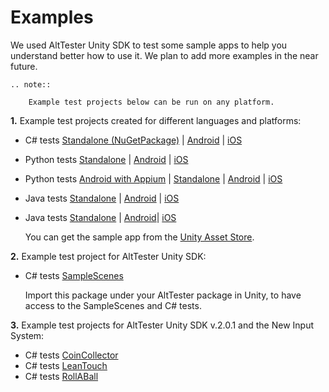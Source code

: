 # Examples

We used AltTester Unity SDK to test some sample apps to help you understand better how to use it.
We plan to add more examples in the near future. 

```eval_rst
.. note::

    Example test projects below can be run on any platform.

```

**1.** Example test projects created for different languages and platforms:
* C# tests [Standalone (NuGetPackage)](https://github.com/alttester/EXAMPLES-CSharp-Standalone-AltTrashCat)  | [Android](https://github.com/alttester/EXAMPLES-CSharp-Android-AltTrahCat) | [iOS](https://github.com/alttester/EXAMPLES-CSharp-iOS-AltTrahCat)
* Python tests [Standalone](https://github.com/alttester-test-examples/Python-Standalone-AltTrashCat) | [Android](https://github.com/alttester-test-examples/Python-Android-AltTrashCat) | [iOS](https://github.com/alttester-test-examples/Python-iOS-AltTrashCat)
* Python tests [Android with Appium](https://github.com/alttester/EXAMPLES-Python-Android-with-Appium-AltTrashCat) | [Standalone](https://github.com/alttester/EXAMPLES-Python-Standalone-AltTrashCat) | [Android](https://github.com/alttester/EXAMPLES-Python-Android-AltTrashCat) | [iOS](https://github.com/alttester/EXAMPLES-Python-iOS-AltTrashCat)
 * Java tests [Standalone](https://github.com/alttester-test-examples/Java-Standalone-and-Android-AltTrashCat) | [Android](https://github.com/alttester-test-examples/Java-Standalone-and-Android-AltTrashCat) | [iOS](https://github.com/alttester-test-examples/Java-iOS-AltTrashCat)
* Java tests [Standalone](https://github.com/alttester/EXAMPLES-Java-Standalone-and-Android-AltTrashCat) | [Android](https://github.com/alttester/EXAMPLES-Java-Standalone-and-Android-AltTrashCat)| [iOS](https://github.com/alttester/EXAMPLES-Java-iOS-AltTrashCat)

    You can get the sample app from the [Unity Asset Store](https://assetstore.unity.com/packages/essentials/tutorial-projects/endless-runner-sample-game-87901).

<!-- **2.** Example test project for multiplayer features:

* Python tests [Multiplayer iOS / Android](https://github.com/alttester-test-examples/Python-Android-iOS-Multiplayer--AltTanks) -->

<!--
**3.** Example test project for AltUnity Pro Alpha:

* C# tests [WebGL](https://gitlab.com/altom/altunity/examples/altunity-pro-alpha-example)

    You can get the sample app from the [Unity Asset Store](https://assetstore.unity.com/packages/essentials/tutorial-projects/tanks-tutorial-46209).
 -->

**2.** Example test project for AltTester Unity SDK:

* C# tests [SampleScenes](https://alttester.com/app/uploads/AltTester/sdks/SampleScenes.unitypackage)

    Import this package under your AltTester package in Unity, to have access to the SampleScenes and C# tests.


**3.** Example test projects for AltTester Unity SDK v.2.0.1 and the New Input System:

* C# tests [CoinCollector](https://github.com/alttester/EXAMPLES-NewInputSystem--CoinCollector-CSharp)
* C# tests [LeanTouch](https://github.com/alttester/EXAMPLES-NewInputSystem--LeanTouch-CSharp)
* C# tests [RollABall](https://github.com/alttester/EXAMPLES-NewInputSystem--RollABall-CSharp)  

<!-- **4.** Example test project for AltTester Unity SDK and Unity Test Framework:

* C# tests [Endless Runner](https://github.com/alttester-test-examples/Unity-Test-Runner-AltTester)

    You can get the sample app from the [Unity Asset Store](https://assetstore.unity.com/packages/essentials/tutorial-projects/endless-runner-sample-game-87901).-->